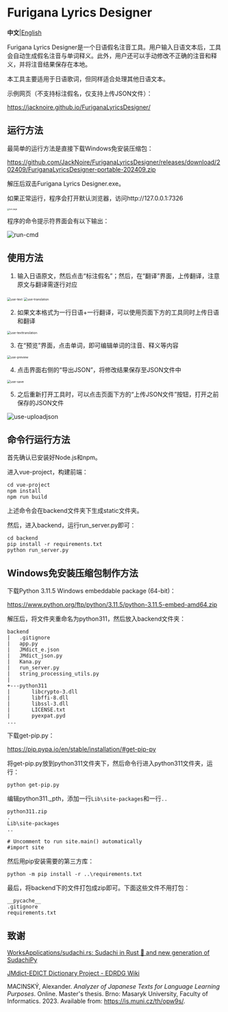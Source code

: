 # Furigana Lyrics Designer

**中文**|[English](https://github.com/JackNoire/FuriganaLyricsDesigner/blob/master/README-en.md)

Furigana Lyrics Designer是一个日语假名注音工具。用户输入日语文本后，工具会自动生成假名注音与单词释义。此外，用户还可以手动修改不正确的注音和释义，并将注音结果保存在本地。

本工具主要适用于日语歌词，但同样适合处理其他日语文本。

示例网页（不支持标注假名，仅支持上传JSON文件）：

https://jacknoire.github.io/FuriganaLyricsDesigner/

## 运行方法

最简单的运行方法是直接下载Windows免安装压缩包：

https://github.com/JackNoire/FuriganaLyricsDesigner/releases/download/202409/FuriganaLyricsDesigner-portable-202409.zip

解压后双击Furigana Lyrics Designer.exe。

如果正常运行，程序会打开默认浏览器，访问http://127.0.0.1:7326

<img src="README.assets/run-page.png" alt="run-page" style="zoom:30%;" />

程序的命令提示符界面会有以下输出：

![run-cmd](README.assets/run-cmd.png)

## 使用方法

1. 输入日语原文，然后点击“标注假名”；然后，在“翻译”界面，上传翻译，注意原文与翻译需逐行对应

<img src="README.assets/use-text.png" alt="use-text" style="zoom:50%;" />

<img src="README.assets/use-translation.png" alt="use-translation" style="zoom:50%;" />

2. 如果文本格式为一行日语+一行翻译，可以使用页面下方的工具同时上传日语和翻译

<img src="README.assets/use-texttranslation.png" alt="use-texttranslation" style="zoom:50%;" />

3. 在“预览”界面，点击单词，即可编辑单词的注音、释义等内容

<img src="README.assets/use-preview.png" alt="use-preview" style="zoom:50%;" />

4. 点击界面右侧的“导出JSON”，将修改结果保存至JSON文件中

<img src="README.assets/use-save.png" alt="use-save" style="zoom:50%;" />

5. 之后重新打开工具时，可以点击页面下方的“上传JSON文件”按钮，打开之前保存的JSON文件

![use-uploadjson](README.assets/use-uploadjson.png)

## 命令行运行方法

首先确认已安装好Node.js和npm。

进入vue-project，构建前端：

```
cd vue-project
npm install
npm run build
```

上述命令会在backend文件夹下生成static文件夹。

然后，进入backend，运行run_server.py即可：

```
cd backend
pip install -r requirements.txt
python run_server.py
```

## Windows免安装压缩包制作方法

下载Python 3.11.5 Windows embeddable package (64-bit)：

https://www.python.org/ftp/python/3.11.5/python-3.11.5-embed-amd64.zip

解压后，将文件夹重命名为python311，然后放入backend文件夹：

```
backend
|   .gitignore
|   app.py
|   JMdict_e.json
|   JMdict_json.py
|   Kana.py
|   run_server.py
|   string_processing_utils.py
|
+---python311
|       libcrypto-3.dll
|       libffi-8.dll
|       libssl-3.dll
|       LICENSE.txt
|       pyexpat.pyd
...
```

下载get-pip.py：

https://pip.pypa.io/en/stable/installation/#get-pip-py

将get-pip.py放到python311文件夹下，然后命令行进入python311文件夹，运行：

```
python get-pip.py
```

编辑python311._pth，添加一行`Lib\site-packages`和一行`..`

```
python311.zip
.
Lib\site-packages
..

# Uncomment to run site.main() automatically
#import site

```

然后用pip安装需要的第三方库：

```
python -m pip install -r ..\requirements.txt
```

最后，将backend下的文件打包成zip即可。下面这些文件不用打包：

```
__pycache__
.gitignore
requirements.txt
```

## 致谢

[WorksApplications/sudachi.rs: Sudachi in Rust 🦀 and new generation of SudachiPy](https://github.com/WorksApplications/sudachi.rs)

[JMdict-EDICT Dictionary Project - EDRDG Wiki](https://www.edrdg.org/wiki/index.php/JMdict-EDICT_Dictionary_Project)

MACINSKÝ, Alexander. *Analyzer of Japanese Texts for Language Learning Purposes*. Online. Master's thesis. Brno: Masaryk University, Faculty of Informatics. 2023. Available from: https://is.muni.cz/th/opw9s/.